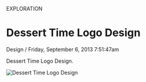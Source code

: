 <p class="type">EXPLORATION</p>

# Dessert Time Logo Design

<p class="meta">Design  /  Friday, September 6, 2013 7:51:47am</p>

Dessert Time Logo Design.

![Dessert Time Logo Design](https://farooq-agent.web.app/assets/images/works/large/dessert-time-logo-design.jpg)
